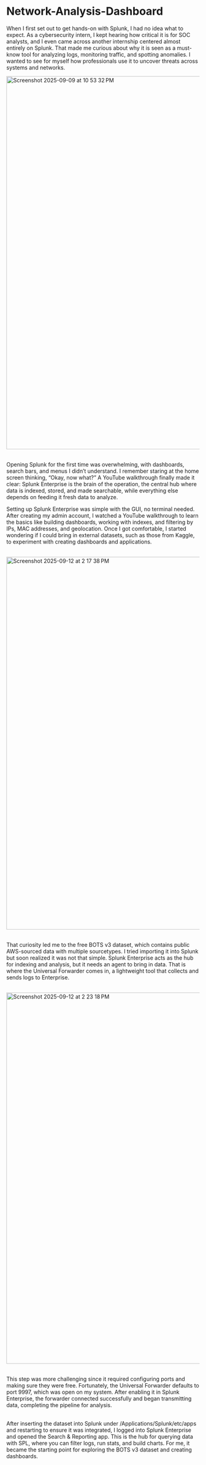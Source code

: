 # Network-Analysis-Dashboard
When I first set out to get hands-on with Splunk, I had no idea what to expect. As a cybersecurity intern, I kept hearing how critical it is for SOC analysts, and I even came across another internship centered almost entirely on Splunk. That made me curious about why it is seen as a must-know tool for analyzing logs, monitoring traffic, and spotting anomalies. I wanted to see for myself how professionals use it to uncover threats across systems and networks. 



<img width="1918" height="971" alt="Screenshot 2025-09-09 at 10 53 32 PM" src="https://github.com/user-attachments/assets/55efaaf6-ab22-4f4c-bdf2-d057550e61a6" /> <br><br>





Opening Splunk for the first time was overwhelming, with dashboards, search bars, and menus I didn’t understand. I remember staring at the home screen thinking, “Okay, now what?” A YouTube walkthrough finally made it clear: Splunk Enterprise is the brain of the operation, the central hub where data is indexed, stored, and made searchable, while everything else depends on feeding it fresh data to analyze.

Setting up Splunk Enterprise was simple with the GUI, no terminal needed. After creating my admin account, I watched a YouTube walkthrough to learn the basics like building dashboards, working with indexes, and filtering by IPs, MAC addresses, and geolocation. Once I got comfortable, I started wondering if I could bring in external datasets, such as those from Kaggle, to experiment with creating dashboards and applications. <br><br>


<img width="1916" height="970" alt="Screenshot 2025-09-12 at 2 17 38 PM" src="https://github.com/user-attachments/assets/bc87501c-2899-4bda-8127-ffce4f1dd451" /> <br><br>



That curiosity led me to the free BOTS v3 dataset, which contains public AWS-sourced data with multiple sourcetypes. I tried importing it into Splunk but soon realized it was not that simple. Splunk Enterprise acts as the hub for indexing and analysis, but it needs an agent to bring in data. That is where the Universal Forwarder comes in, a lightweight tool that collects and sends logs to Enterprise.  <br><br>

<img width="970" height="966" alt="Screenshot 2025-09-12 at 2 23 18 PM" src="https://github.com/user-attachments/assets/6aaef024-c7fd-4da7-b29d-4170db2ea600" /> <br><br>

This step was more challenging since it required configuring ports and making sure they were free. Fortunately, the Universal Forwarder defaults to port 9997, which was open on my system. After enabling it in Splunk Enterprise, the forwarder connected successfully and began transmitting data, completing the pipeline for analysis. <br><br>

After inserting the dataset into Splunk under /Applications/Splunk/etc/apps and restarting to ensure it was integrated, I logged into Splunk Enterprise and opened the Search & Reporting app. This is the hub for querying data with SPL, where you can filter logs, run stats, and build charts. For me, it became the starting point for exploring the BOTS v3 dataset and creating dashboards.


 
